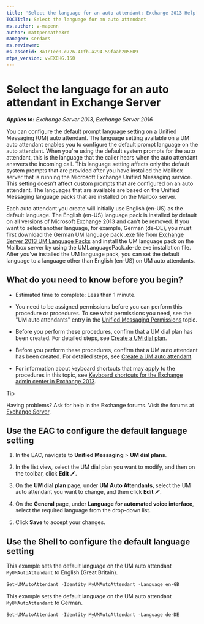 ```yaml
---
title: 'Select the language for an auto attendant: Exchange 2013 Help'
TOCTitle: Select the language for an auto attendant
ms.author: v-mapenn
author: mattpennathe3rd
manager: serdars
ms.reviewer:
ms.assetid: 3a1c1ec0-c726-41fb-a294-59faab205609
mtps_version: v=EXCHG.150
---
```


# Select the language for an auto attendant in Exchange Server

_**Applies to:** Exchange Server 2013, Exchange Server 2016_

You can configure the default prompt language setting on a Unified Messaging (UM) auto attendant. The language setting available on a UM auto attendant enables you to configure the default prompt language on the auto attendant. When you're using the default system prompts for the auto attendant, this is the language that the caller hears when the auto attendant answers the incoming call. This language setting affects only the default system prompts that are provided after you have installed the Mailbox server that is running the Microsoft Exchange Unified Messaging service. This setting doesn't affect custom prompts that are configured on an auto attendant. The languages that are available are based on the Unified Messaging language packs that are installed on the Mailbox server.

Each auto attendant you create will initially use English (en-US) as the default language. The English (en-US) language pack is installed by default on all versions of Microsoft Exchange 2013 and can't be removed. If you want to select another language, for example, German (de-DE), you must first download the German UM language pack .exe file from [Exchange Server 2013 UM Language Packs](https://go.microsoft.com/fwlink/p/?LinkId=266542) and install the UM language pack on the Mailbox server by using the UMLanguagePack.de-de.exe installation file. After you've installed the UM language pack, you can set the default language to a language other than English (en-US) on UM auto attendants.

## What do you need to know before you begin?

- Estimated time to complete: Less than 1 minute.

- You need to be assigned permissions before you can perform this procedure or procedures. To see what permissions you need, see the "UM auto attendants" entry in the [Unified Messaging Permissions](https://technet.microsoft.com/library/d326c3bc-8f33-434a-bf02-a83cc26a5498.aspx) topic.

- Before you perform these procedures, confirm that a UM dial plan has been created. For detailed steps, see [Create a UM dial plan](create-um-dial-plan-exchange-2013-help.md).

- Before you perform these procedures, confirm that a UM auto attendant has been created. For detailed steps, see [Create a UM auto attendant](create-a-um-auto-attendant-exchange-2013-help.md).

- For information about keyboard shortcuts that may apply to the procedures in this topic, see [Keyboard shortcuts for the Exchange admin center in Exchange 2013](keyboard-shortcuts-in-the-exchange-admin-center-2013-help.md).

> [!TIP]
> Having problems? Ask for help in the Exchange forums. Visit the forums at [Exchange Server](https://go.microsoft.com/fwlink/p/?linkId=60612).

## Use the EAC to configure the default language setting

1. In the EAC, navigate to **Unified Messaging** \> **UM dial plans**.

2. In the list view, select the UM dial plan you want to modify, and then on the toolbar, click **Edit** ![Edit icon](images/ITPro_EAC_EditIcon.gif).

3. On the **UM dial plan** page, under **UM Auto Attendants**, select the UM auto attendant you want to change, and then click **Edit** ![Edit icon](images/ITPro_EAC_EditIcon.gif).

4. On the **General** page, under **Language for automated voice interface**, select the required language from the drop-down list.

5. Click **Save** to accept your changes.

## Use the Shell to configure the default language setting

This example sets the default language on the UM auto attendant `MyUMAutoAttendant` to English (Great Britain).

```powershell
Set-UMAutoAttendant -Identity MyUMAutoAttendant -Language en-GB
```

This example sets the default language on the UM auto attendant `MyUMAutoAttendant` to German.

```powershell
Set-UMAutoAttendant -Identity MyUMAutoAttendant -Language de-DE
```
